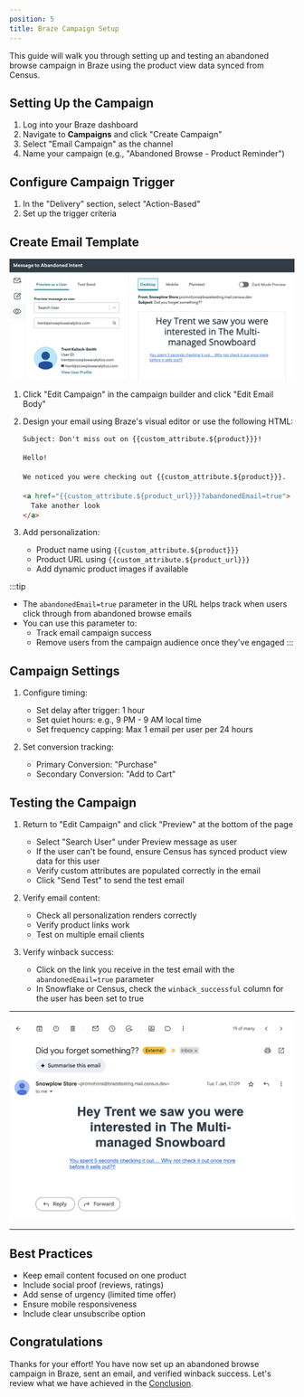 ```yaml
---
position: 5
title: Braze Campaign Setup
---
```


This guide will walk you through setting up and testing an abandoned browse campaign in Braze using the product view data synced from Census.

## Setting Up the Campaign

1. Log into your Braze dashboard
2. Navigate to **Campaigns** and click "Create Campaign"
3. Select "Email Campaign" as the channel
4. Name your campaign (e.g., "Abandoned Browse - Product Reminder")

## Configure Campaign Trigger

1. In the "Delivery" section, select "Action-Based"
2. Set up the trigger criteria

## Create Email Template

![Braze Campaign Builder](images/retl-braze.png)

1. Click "Edit Campaign" in the campaign builder and click "Edit Email Body"
2. Design your email using Braze's visual editor or use the following HTML:
   ```html
   Subject: Don't miss out on {{custom_attribute.${product}}}!
   
   Hello!
   
   We noticed you were checking out {{custom_attribute.${product}}}. 
   
   <a href="{{custom_attribute.${product_url}}}?abandonedEmail=true">
     Take another look
   </a>
   ```

3. Add personalization:
   - Product name using `{{custom_attribute.${product}}}`
   - Product URL using `{{custom_attribute.${product_url}}}`
   - Add dynamic product images if available
   
:::tip
   - The `abandonedEmail=true` parameter in the URL helps track when users click through from abandoned browse emails
   - You can use this parameter to:
     - Track email campaign success
     - Remove users from the campaign audience once they've engaged
:::

## Campaign Settings

1. Configure timing:
   - Set delay after trigger: 1 hour
   - Set quiet hours: e.g., 9 PM - 9 AM local time
   - Set frequency capping: Max 1 email per user per 24 hours

2. Set conversion tracking:
   - Primary Conversion: "Purchase"
   - Secondary Conversion: "Add to Cart"

## Testing the Campaign

1. Return to "Edit Campaign" and click "Preview" at the bottom of the page
   - Select "Search User" under Preview message as user
   - If the user can't be found, ensure Census has synced product view data for this user
   - Verify custom attributes are populated correctly in the email
   - Click "Send Test" to send the test email

2. Verify email content:
   - Check all personalization renders correctly
   - Verify product links work
   - Test on multiple email clients

3. Verify winback success:
    - Click on the link you receive in the test email with the `abandonedEmail=true` parameter
    - In Snowflake or Census, check the `winback_successful` column for the user has been set to true

---
![Braze Test Email](images/retl-email.png)

---

## Best Practices

- Keep email content focused on one product
- Include social proof (reviews, ratings)
- Add sense of urgency (limited time offer)
- Ensure mobile responsiveness
- Include clear unsubscribe option

## Congratulations

Thanks for your effort! You have now set up an abandoned browse campaign in Braze, sent an email, and verified winback success. Let's review what we have achieved in the [Conclusion](./conclusion.md). 